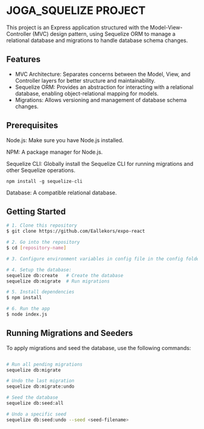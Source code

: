 # JOGA_SQUELIZE PROJECT

This project is an Express application structured with the Model-View-Controller (MVC) design pattern, using Sequelize ORM to manage a relational database and migrations to handle database schema changes.

## Features

  * MVC Architecture: Separates concerns between the Model, View, and Controller layers for better structure and maintainability.
  * Sequelize ORM: Provides an abstraction for interacting with a relational database, enabling object-relational mapping for models.
  * Migrations: Allows versioning and management of database schema changes.
    
## Prerequisites

  Node.js: Make sure you have Node.js installed.

  NPM: A package manager for Node.js.

  Sequelize CLI: Globally install the Sequelize CLI for running migrations and other Sequelize operations.

   
    npm install -g sequelize-cli
  

Database: A compatible relational database.

## Getting Started



```bash
# 1. Clone this repository
$ git clone https://github.com/Eallekors/expo-react

# 2. Go into the repository
$ cd [repository-name]

# 3. Configure environment variables in config file in the config folder

# 4. Setup the database:
sequelize db:create   # Create the database
sequelize db:migrate  # Run migrations

# 5. Install dependencies
$ npm install

# 6. Run the app
$ node index.js
```

## Running Migrations and Seeders

To apply migrations and seed the database, use the following commands:

```bash

# Run all pending migrations
sequelize db:migrate

# Undo the last migration
sequelize db:migrate:undo

# Seed the database
sequelize db:seed:all

# Undo a specific seed
sequelize db:seed:undo --seed <seed-filename>
```
